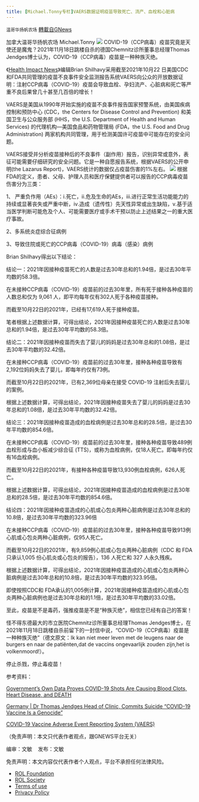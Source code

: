 ```yaml
---
title: [Michael.Tonny专栏]VAERS数据证明疫苗导致死亡、流产、血栓和心脏病
---
```

`温哥华扬帆农场` [轉載自GNews](https://gnews.org/zh-hans/1687307/)

加拿大温哥华扬帆农场  Michael.Tonny
![](https://assets.gnews.org/wp-content/uploads/2021/11/22-100.jpg)
COVID-19（CCP病毒）疫苗究竟是天使还是魔鬼？2021年11月18日跳楼自杀的德国Chemnitz诊所董事总经理Thomas Jendges博士认为，COVID-19（CCP病毒）疫苗是一种种族灭绝。

《[Health Impact News](https://healthimpactnews.com/2021/governments-own-data-proves-covid-19-shots-are-causing-blood-clots-heart-disease-and-death/)》编辑Brian Shilhavy采用截至2021年10月22 日美国CDC和FDA共同管理的疫苗不良事件安全监测报告系统VAERS向公众的开放数据证明：注射CCP病毒（COVID-19）疫苗会导致血栓、孕妇流产、心脏病和死亡等严重不良后果曾几十甚至几百倍的增长！

VAERS是美国从1990年开始实施的疫苗不良事件报告国家预警系统，由美国疾病控制和预防中心 (CDC，the Centers for Disease Control and Prevention) 和美国卫生与公众服务部 (HHS，the U.S. Department of Health and Human Services) 的代理机构—美国食品和药物管理局 (FDA，the U.S. Food and Drug Administration) 两家机构共同管理，用于检测美国许可疫苗中可能存在的安全问题。

VAERS接受并分析疫苗接种后的不良事件（副作用）报告，识别异常或意外，表征可能需要仔细研究的安全问题。它是一种自愿报告系统，根据VAERS的公开申明(the Lazarus Report)，VAERS统计的数据仅占疫苗伤害的1%左右。
![](https://assets.gnews.org/wp-content/uploads/2021/11/1637639655333_1.png)
根据FDA的定义，患者、父母、护理人员和医疗保健提供者可以报告的CCP病毒疫苗伤害分为三类：

1、 严重负作用（AEs）：ⅰ.死亡，ⅱ.危及生命的AEs，ⅲ.进行正常生活功能能力的持续或显著丧失或严重中断，ⅳ.造成（遗传性）先天性异常或出生缺陷，ⅴ.基于适当医学判断可能危及个人、可能需要医疗或手术干预以防止上述结果之一的重大医疗事故。

2、多系统炎症综合征病例

3、导致住院或死亡的CCP病毒（COVID-19）病毒（感染）病例

Brian Shilhavy得出以下结论：

结论一：2021年因接种疫苗死亡的人数是过去30年总和的1.94倍，是过去30年平均数的58.3倍。

在未接种CCP病毒（COVID-19）疫苗前的过去30年里，所有死于接种各种疫苗的人数总和仅为 9,061 人，即平均每年仅有302人死于各种疫苗接种。

而截至10月22日的2021年，已经有17,619人死于接种疫苗。

笔者根据上述数据计算，可得出结论，2021年因接种疫苗死亡的人数是过去30年总和的1.94倍，是过去30年平均数的58.3倍。

结论二：2021年因接种疫苗而失去了婴儿的妈妈是过去30年总和的1.08倍，是过去30年平均数的32.42倍。

在未接种CCP病毒（COVID-19）疫苗前的过去30年里，接种各种疫苗导致有2,192位妈妈失去了婴儿，即每年约仅有73例。

而截至10月22日的2021年，已有2,369位母亲在接受 COVID-19 注射后失去婴儿的案例。

根据上述数据计算，可得出结论，2021年因接种疫苗失去了婴儿的妈妈是过去30年总和的1.08倍，是过去30年平均数的32.42倍。

结论三：2021年因接种疫苗造成的血栓病例是过去30年总和的28.5倍，是过去30年平均数的854.6倍。

在未接种CCP病毒（COVID-19）疫苗前的过去30年里，接种各种疫苗导致489例血栓形成与血小板减少综合征 (TTS)，或称为血栓病例，仅18人死亡。即每年约仅有16血栓病例。

而截至10月22日的2021年，有接种各种疫苗导致13,930例血栓病例，626人死亡。

根据上述数据计算，可得出结论，2021年因接种疫苗造成的血栓病例是过去30年总和的28.5倍，是过去30年平均数的854.6倍。

结论四：2021年因接种疫苗造成的心肌或心包炎两种心脏病例是过去30年总和的10.8倍，是过去30年平均数的323.96倍

在未接种CCP病毒（COVID-19）疫苗前的过去30年里，接种各种疫苗导致913例心肌或心包炎两种心脏病例，仅95人死亡。

而截至10月22日的2021年，有9,859例心肌或心包炎两种心脏病例（CDC 和 FDA 只承认1,005 份心肌炎或心包炎的报告），136 人死亡和 327 人永久残疾。

根据上述数据计算，可得出结论，2021年因接种疫苗造成的心肌或心包炎两种心脏病例是过去30年总和的10.8倍，是过去30年平均数的323.95倍。

即使按照CDC和 FDA承认的1,005例计算，2021年因接种疫苗造成的心肌或心包炎两种心脏病例也是过去30年总和的1.1倍，是过去30年平均数的33.02倍。

至此，疫苗是不是毒药，强推疫苗是不是“种族灭绝”，相信您已经有自己的答案！

怪不得东德最大的市立医院Chemnitz诊所董事总经理Thomas Jendges博士，在2021年11月18日跳楼自杀前留下的一封信中说，“COVID-19（CCP病毒）疫苗是一种种族灭绝”（德文原文：Ik kan niet meer leven met de leugens naar de burgers en naar de patiënten,dat de vaccins ongevaarlijk zouden zijn,het is volkenmoord!）。

停止杀戮，停止毒疫苗！

参考资料：

[Government’s Own Data Proves COVID-19 Shots Are Causing Blood Clots, Heart Disease, and DEATH](https://healthimpactnews.com/2021/governments-own-data-proves-covid-19-shots-are-causing-blood-clots-heart-disease-and-death/)

[Germany | Dr Thomas Jendges Head of Clinic, Commits Suicide “COVID-19 Vaccine Is a Genocide”](https://stessnews.online/2021/11/17/germany-dr-thomas-jendges-head-of-clinic-commits-suicide-covid-19-vaccine-is-a-genocide/amp/)

[COVID-19 Vaccine Adverse Event Reporting System (VAERS)](https://www.cdc.gov/coronavirus/2019-ncov/vaccines/safety/vaers.html)

（免责声明：本文只代表作者观点，跟GNEWS平台无关）

编审：文敏    发布：文敏

 

免责声明：本文内容仅代表作者个人观点，平台不承担任何法律风险。

- [ROL Foundation](https://rolfoundation.org/)
- [ROL Society](https://rolsociety.org/)
- [Terms of use](https://gnews.org/terms-of-use-3/)
- [Privacy Policy](https://gnews.org/privacy-policy/)
